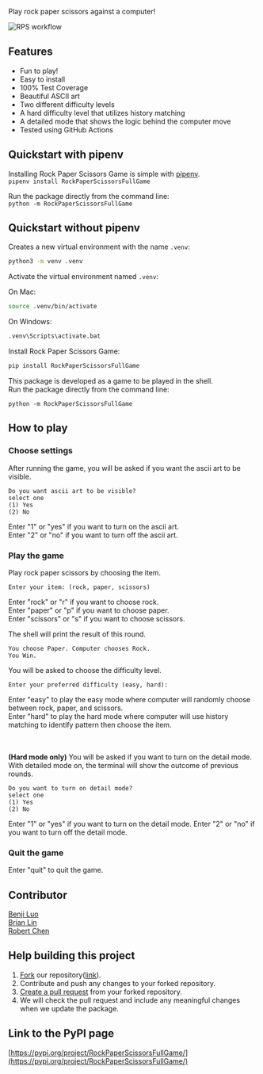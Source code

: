 Play rock paper scissors against a computer!

![RPS workflow](https://github.com/software-students-fall2022/python-package-exercise-project-3-team-6/actions/workflows/tests.yml/badge.svg)

## Features
- Fun to play!
- Easy to install
- 100% Test Coverage
- Beautiful ASCII art
- Two different difficulty levels
- A hard difficulty level that utilizes history matching
- A detailed mode that shows the logic behind the computer move
- Tested using GitHub Actions

## Quickstart with pipenv

Installing Rock Paper Scissors Game is simple with [pipenv](https://pypi.org/project/pipenv/). <br>
```pipenv install RockPaperScissorsFullGame```

Run the package directly from the command line: <br>
```python -m RockPaperScissorsFullGame```


## Quickstart without pipenv

Creates a new virtual environment with the name `.venv`:

```bash
python3 -m venv .venv
```

Activate the virtual environment named `.venv`:

On Mac:

```bash
source .venv/bin/activate
```
On Windows:

```bash
.venv\Scripts\activate.bat
```

Install Rock Paper Scissors Game:
```bash
pip install RockPaperScissorsFullGame
```

This package is developed as a game to be played in the shell.<br>
Run the package directly from the command line: 
```bask
python -m RockPaperScissorsFullGame
```

## How to play
### Choose settings
After running the game, you will be asked if you want the ascii art to be visible.<br>
```
Do you want ascii art to be visible?
select one
(1) Yes
(2) No
```
Enter "1" or "yes" if you want to turn on the ascii art.<br>
Enter "2" or "no" if you want to turn off the ascii art.

### Play the game
Play rock paper scissors by choosing the item. 
```
Enter your item: (rock, paper, scissors)
```
Enter "rock" or "r" if you want to choose rock.<br>
Enter "paper" or "p" if you want to choose paper.<br>
Enter "scissors" or "s" if you want to choose scissors.<br>

The shell will print the result of this round. 
```
You choose Paper. Computer chooses Rock.
You Win.
```
You will be asked to choose the difficulty level.
```
Enter your preferred difficulty (easy, hard): 
```
Enter "easy" to play the easy mode where computer will randomly choose between rock, paper, and scissors. <br>
Enter "hard" to play the hard mode where computer will use history matching to identify pattern then choose the item. 

<br/><br/>
**(Hard mode only)**
You will be asked if you want to turn on the detail mode. With detailed mode on, the terminal will show the outcome of previous rounds.
```
Do you want to turn on detail mode?
select one
(1) Yes
(2) No
```
Enter "1" or "yes" if you want to turn on the detail mode.
Enter "2" or "no" if you want to turn off the detail mode.

### Quit the game
Enter "quit" to quit the game. 

## Contributor
[Benji Luo](https://github.com/BenjiLuo)<br>
[Brian Lin](https://github.com/blin007)<br>
[Robert Chen](https://github.com/RobertChenYF)

## Help building this project
1. [Fork](https://docs.github.com/en/get-started/quickstart/fork-a-repo#forking-a-repository) our repository([link](https://github.com/software-students-fall2022/python-package-exercise-project-3-team-6)).
2. Contribute and push any changes to your forked repository. 
3. [Create a pull request](https://docs.github.com/en/pull-requests/collaborating-with-pull-requests/proposing-changes-to-your-work-with-pull-requests/creating-a-pull-request-from-a-fork) from your forked repository. 
4. We will check the pull request and include any meaningful changes when we update the package. 
## Link to the PyPI page
[https://pypi.org/project/RockPaperScissorsFullGame/](https://pypi.org/project/RockPaperScissorsFullGame/)